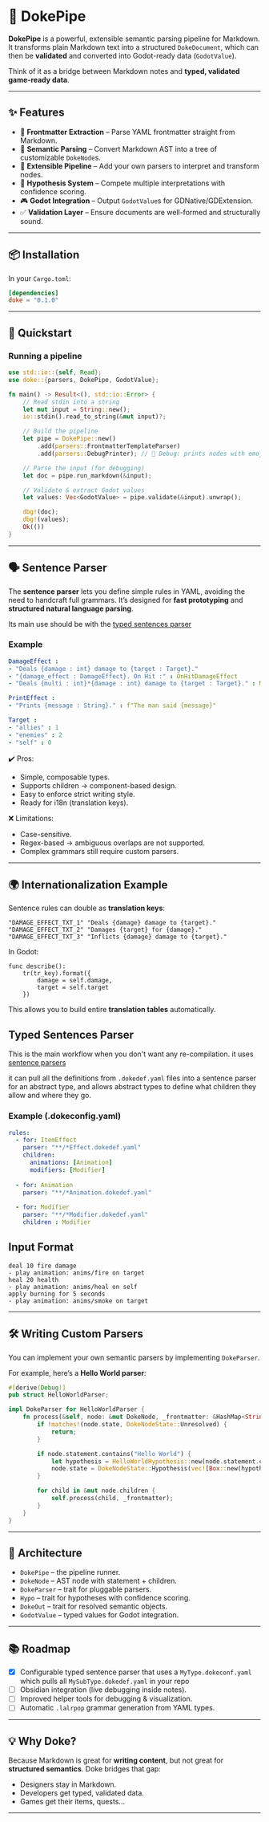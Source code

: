 # 🚀 DokePipe

**DokePipe** is a powerful, extensible semantic parsing pipeline for Markdown.
It transforms plain Markdown text into a structured `DokeDocument`, which can then be **validated** and converted into Godot-ready data (`GodotValue`).

Think of it as a bridge between Markdown notes and **typed, validated game-ready data**.

---

## ✨ Features

* 📝 **Frontmatter Extraction** – Parse YAML frontmatter straight from Markdown.
* 🌳 **Semantic Parsing** – Convert Markdown AST into a tree of customizable `DokeNode`s.
* 🔌 **Extensible Pipeline** – Add your own parsers to interpret and transform nodes.
* 🧠 **Hypothesis System** – Compete multiple interpretations with confidence scoring.
* 🎮 **Godot Integration** – Output `GodotValue`s for GDNative/GDExtension.
* ✅ **Validation Layer** – Ensure documents are well-formed and structurally sound.

---

## 📦 Installation

In your `Cargo.toml`:

```toml
[dependencies]
doke = "0.1.0"
```

---

## 🚦 Quickstart

### Running a pipeline

```rust
use std::io::{self, Read};
use doke::{parsers, DokePipe, GodotValue};

fn main() -> Result<(), std::io::Error> {
    // Read stdin into a string
    let mut input = String::new();
    io::stdin().read_to_string(&mut input)?;

    // Build the pipeline
    let pipe = DokePipe::new()
        .add(parsers::FrontmatterTemplateParser)
        .add(parsers::DebugPrinter); // 👀 Debug: prints nodes with emojis

    // Parse the input (for debugging)
    let doc = pipe.run_markdown(&input);

    // Validate & extract Godot values
    let values: Vec<GodotValue> = pipe.validate(&input).unwrap();

    dbg!(doc);
    dbg!(values);
    Ok(())
}
```

---

## 🗣 Sentence Parser

The **sentence parser** lets you define simple rules in YAML, avoiding the need to handcraft full grammars. It’s designed for **fast prototyping** and **structured natural language parsing**.

Its main use should be with the [typed sentences parser](#typed-sentences-parser)

### Example

```yaml
DamageEffect :
- "Deals {damage : int} damage to {target : Target}."
- "{damage_effect : DamageEffect}. On Hit :" : OnHitDamageEffect
- "Deals {multi : int}*{damage : int} damage to {target : Target}." : MultiDamageEffect

PrintEffect : 
- "Prints {message : String}." : f"The man said {message}"

Target :
- "allies" : 1
- "enemies" : 2
- "self" : 0
```

✔️ Pros:

* Simple, composable types.
* Supports children → component-based design.
* Easy to enforce strict writing style.
* Ready for i18n (translation keys).

❌ Limitations:

* Case-sensitive.
* Regex-based → ambiguous overlaps are not supported.
* Complex grammars still require custom parsers.

---

## 🌍 Internationalization Example

Sentence rules can double as **translation keys**:

```text
"DAMAGE_EFFECT_TXT_1" "Deals {damage} damage to {target}."
"DAMAGE_EFFECT_TXT_2" "Damages {target} for {damage}."
"DAMAGE_EFFECT_TXT_3" "Inflicts {damage} damage to {target}."
```

In Godot:

```gdscript
func describe():
    tr(tr_key).format({
        damage = self.damage,
        target = self.target
    })
```

This allows you to build entire **translation tables** automatically.


## Typed Sentences Parser
This is the main workflow when you don't want any re-compilation.
it uses [sentence parsers](#sentence-parser)

it can pull all the definitions from `.dokedef.yaml` files into a sentence parser for an abstract type,
and allows abstract types to define what children they allow and where they go.

### Example (.dokeconfig.yaml)
```yaml
rules:
  - for: ItemEffect
    parser: "**/*Effect.dokedef.yaml"
    children: 
      animations: [Animation]
      modifiers: [Modifier]
  
  - for: Animation
    parser: "**/*Animation.dokedef.yaml"
  
  - for: Modifier
    parser: "**/*Modifier.dokedef.yaml"
    children : Modifier
```

## Input Format
```
deal 10 fire damage
- play animation: anims/fire on target
heal 20 health  
- play animation: anims/heal on self
apply burning for 5 seconds
- play animation: anims/smoke on target
```

---

## 🛠 Writing Custom Parsers

You can implement your own semantic parsers by implementing `DokeParser`.

For example, here’s a **Hello World parser**:

```rust
#[derive(Debug)]
pub struct HelloWorldParser;

impl DokeParser for HelloWorldParser {
    fn process(&self, node: &mut DokeNode, _frontmatter: &HashMap<String, GodotValue>) {
        if !matches!(node.state, DokeNodeState::Unresolved) {
            return;
        }

        if node.statement.contains("Hello World") {
            let hypothesis = HelloWorldHypothesis::new(node.statement.clone(), 1.0);
            node.state = DokeNodeState::Hypothesis(vec![Box::new(hypothesis)]);
        }

        for child in &mut node.children {
            self.process(child, _frontmatter);
        }
    }
}
```

---

## 🧩 Architecture

* `DokePipe` – the pipeline runner.
* `DokeNode` – AST node with statement + children.
* `DokeParser` – trait for pluggable parsers.
* `Hypo` – trait for hypotheses with confidence scoring.
* `DokeOut` – trait for resolved semantic objects.
* `GodotValue` – typed values for Godot integration.

---

## 📚 Roadmap

* [x] Configurable typed sentence parser that uses a `MyType.dokeconf.yaml` which pulls all `MySubType.dokedef.yaml` in your repo
* [ ] Obsidian integration (live debugging inside notes).
* [ ] Improved helper tools for debugging & visualization.
* [ ] Automatic `.lalrpop` grammar generation from YAML types.

---

## 💡 Why Doke?

Because Markdown is great for **writing content**, but not great for **structured semantics**.
Doke bridges that gap:

* Designers stay in Markdown.
* Developers get typed, validated data.
* Games get their items, quests...

---
